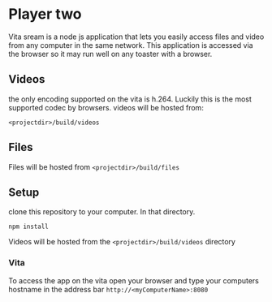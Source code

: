# Player two
Vita sream is a node js application that lets you easily access files and video from any computer in the same network. This application is accessed via the browser so it may run well on any toaster with a browser.

## Videos
the only encoding supported on the vita is h.264. Luckily this is the most supported codec by browsers. videos will be hosted from:

`<projectdir>/build/videos`

## Files
Files will be hosted from
`<projectdir>/build/files`

## Setup
clone this repository to your computer. In that directory.

```
npm install
```

Videos will be hosted from the `<projectdir>/build/videos` directory

### Vita
To access the app on the vita open your browser and type your computers hostname in the address bar
`
http://<myComputerName>:8080
`